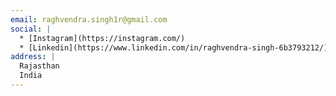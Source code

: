```yaml
---
email: raghvendra.singh1r@gmail.com
social: |
  * [Instagram](https://instagram.com/)
  * [Linkedin](https://www.linkedin.com/in/raghvendra-singh-6b3793212/)
address: |
  Rajasthan
  India
---
```


